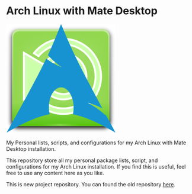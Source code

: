 # Arch Linux with Mate Desktop

![archlinuxmate](./archlinuxmate.png)

My Personal lists, scripts, and configurations for my Arch Linux with Mate Desktop installation.

This repository store all my personal package lists, script, and configurations for my Arch Linux installation.
If you find this is useful, feel free to use any content here as you like.

This is new project repository. You can found the old repository [here](https://github.com/mekatronik-achmadi/archmate/).
